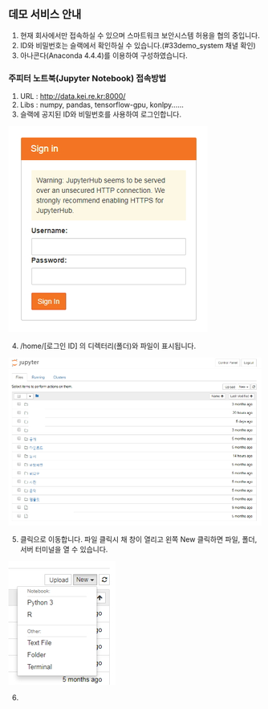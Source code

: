 ## 데모 서비스 안내
1) 현재 회사에서만 접속하실 수 있으며 스마트워크 보안시스템 허용을 협의 중입니다.
2) ID와 비밀번호는 슬랙에서 확인하실 수 있습니다.(#33demo_system 채녈 확인)
3) 아나콘다(Anaconda 4.4.4)를 이용하여 구성하였습니다.

### 주피터 노트북(Jupyter Notebook) 접속방법
1) URL : http://data.kei.re.kr:8000/
2) Libs : numpy, pandas, tensorflow-gpu, konlpy......
3) 슬랙에 공지된 ID와 비밀번호를 사용하여 로그인합니다.

![로그인](01_jupyter_login.jpg)

4) /home/[로그인 ID] 의 디렉터리(폴더)와 파일이 표시됩니다.

![로그인 계정 홈 디렉터리](02_jupyter_home.jpg)

5) 클릭으로 이동합니다. 파일 클릭시 채 창이 열리고 왼쪽 New 클릭하면 파일, 폴더, 서버 터미널을 열 수 있습니다.

![New 클릭](03_jupyter_new.jpg)

6) 

##
